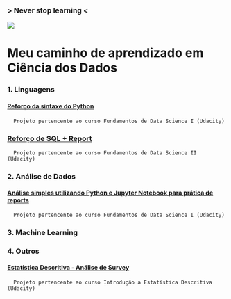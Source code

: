 ### > Never stop learning <

![](https://raw.githubusercontent.com/suzanaph/data-science-portfolio/master/giphy.gif)
      

# Meu caminho de aprendizado em Ciência dos Dados


### 1. Linguagens
#### [Reforço da sintaxe do Python](https://github.com/suzanaph/data-science-portfolio/blob/master/python/chicago_bikeshare.py)  
      Projeto pertencente ao curso Fundamentos de Data Science I (Udacity)
      
### [Reforço de SQL + Report](https://github.com/suzanaph/data-science-portfolio/tree/master/SQL)
      Projeto pertencente ao curso Fundamentos de Data Science II (Udacity)
      
### 2. Análise de Dados
#### [Análise simples utilizando Python e Jupyter Notebook para prática de reports](https://github.com/suzanaph/data-science-portfolio/blob/master/analise-de-dados/titanic/Report-titanic.ipynb)
      Projeto pertencente ao curso Fundamentos de Data Science I (Udacity)

### 3. Machine Learning

### 4. Outros
#### [Estatística Descritiva - Análise de Survey](https://github.com/suzanaph/data-science-portfolio/blob/master/estatistica/survey-udacity/report-survey-udacity.pdf)
      Projeto pertencente ao curso Introdução a Estatística Descritiva (Udacity)
